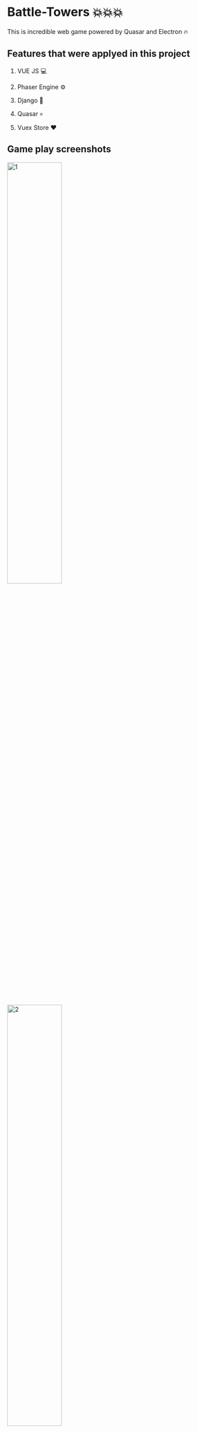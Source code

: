 # Battle-Towers 💥💥💥

This is incredible web game powered by Quasar and Electron 🔥

## Features that were applyed in this project

1) VUE JS 💻

2) Phaser Engine ⚙️

3) Django 🐍

4) Quasar 💀

5) Vuex Store ❤️

## Game play screenshots

<p>
  <img src="https://github.com/user-attachments/assets/9497dd9d-423d-49db-92dc-a9508a894339" alt="1" style="width: 50%; height: auto;"/>
  <img src="https://github.com/user-attachments/assets/9e75dc3c-3be6-4c5e-a878-c627492ddede" alt="2" style="width: 50%; height: auto;"/>
  <img src="https://github.com/user-attachments/assets/96c2e49e-5f84-4fe0-8c83-f36fb1a75b12" alt="3" style="width: 50%; height: auto;"/>
  <img src="https://github.com/user-attachments/assets/a80fa64a-8058-4734-a197-c851b7788722" alt="3" style="width: 50%; height: auto;"/>
  <img src="https://github.com/user-attachments/assets/28d9d8b4-b854-41fa-9293-4f0c9aad94ff" alt="3" style="width: 50%; height: auto;"/>
</p>

## Screenshots of menu & login/registeration

<p>
  <img src="https://github.com/user-attachments/assets/89a181f0-f84f-461f-8d33-ee2b2acd816d" alt="1" style="width: 50%; height: auto;"/>
  <img src="https://github.com/user-attachments/assets/2b95d7e9-77b9-4b73-aae2-f30420be8ea3" alt="2" style="width: 50%; height: auto;"/>
  <img src="https://github.com/user-attachments/assets/d7b55bdd-1be7-43ba-9598-d5cf428132a2" alt="3" style="width: 50%; height: auto;"/>
</p>

## Recommended IDE Setup

[VSCode](https://code.visualstudio.com/) + [Volar](https://marketplace.visualstudio.com/items?itemName=Vue.volar) (and disable Vetur).

## Customize configuration

See [Vite Configuration Reference](https://vite.dev/config/).

## Project Setup

```sh
npm install
```

### Compile and Hot-Reload for Development

```sh
npm run dev
```

### Compile and Minify for Production

```sh
npm run build
```
